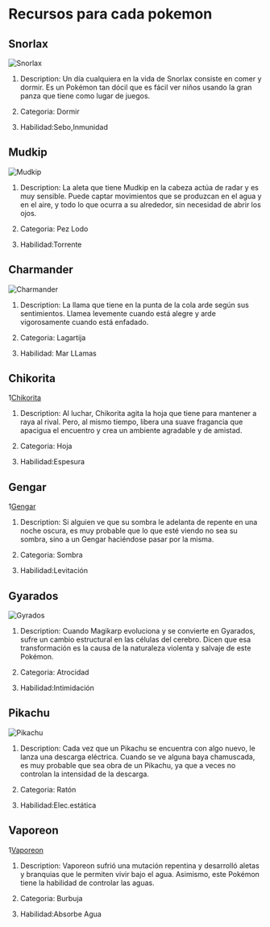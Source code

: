 # Recursos para cada pokemon

## Snorlax
![Snorlax](https://assets.pokemon.com/assets/cms2/img/pokedex/full/143.png)

1. Description:
Un día cualquiera en la vida de Snorlax consiste en comer y dormir. Es un Pokémon tan dócil que es fácil ver niños usando la gran panza que tiene como lugar de juegos.

2. Categoria: Dormir

3. Habilidad:Sebo,Inmunidad

## Mudkip
![Mudkip](https://assets.pokemon.com/assets/cms2/img/pokedex/full/258.png)
1. Description:
La aleta que tiene Mudkip en la cabeza actúa de radar y es muy sensible. Puede captar movimientos que se produzcan en el agua y en el aire, y todo lo que ocurra a su alrededor, sin necesidad de abrir los ojos. 

2. Categoria: Pez Lodo

3. Habilidad:Torrente

## Charmander
![Charmander](https://assets.pokemon.com/assets/cms2/img/pokedex/full/004.png)
1. Description:
La llama que tiene en la punta de la cola arde según sus sentimientos. Llamea levemente cuando está alegre y arde vigorosamente cuando está enfadado. 

2. Categoria: Lagartija

3. Habilidad: Mar LLamas

## Chikorita
1[Chikorita](https://assets.pokemon.com/assets/cms2/img/pokedex/full/152.png)
1. Description:
Al luchar, Chikorita agita la hoja que tiene para mantener a raya al rival. Pero, al mismo tiempo, libera una suave fragancia que apacigua el encuentro y crea un ambiente agradable y de amistad. 

2. Categoria: Hoja

3. Habilidad:Espesura

## Gengar
1[Gengar](https://assets.pokemon.com/assets/cms2/img/pokedex/full/094.png)
1. Description:
Si alguien ve que su sombra le adelanta de repente en una noche oscura, es muy probable que lo que esté viendo no sea su sombra, sino a un Gengar haciéndose pasar por la misma. 

2. Categoria: Sombra

3. Habilidad:Levitación

## Gyarados
![Gyrados](https://assets.pokemon.com/assets/cms2/img/pokedex/full/130.png)
1. Description:
Cuando Magikarp evoluciona y se convierte en Gyarados, sufre un cambio estructural en las células del cerebro. Dicen que esa transformación es la causa de la naturaleza violenta y salvaje de este Pokémon. 

2. Categoria: Atrocidad

3. Habilidad:Intimidación

## Pikachu
![Pikachu](https://assets.pokemon.com/assets/cms2/img/pokedex/full/025.png)
1. Description:
Cada vez que un Pikachu se encuentra con algo nuevo, le lanza una descarga eléctrica. Cuando se ve alguna baya chamuscada, es muy probable que sea obra de un Pikachu, ya que a veces no controlan la intensidad de la descarga. 

2. Categoria: Ratón

3. Habilidad:Elec.estática


## Vaporeon
1[Vaporeon](https://assets.pokemon.com/assets/cms2/img/pokedex/full/134.png)
1. Description:
Vaporeon sufrió una mutación repentina y desarrolló aletas y branquias que le permiten vivir bajo el agua. Asimismo, este Pokémon tiene la habilidad de controlar las aguas. 

2. Categoria: Burbuja

3. Habilidad:Absorbe Agua
